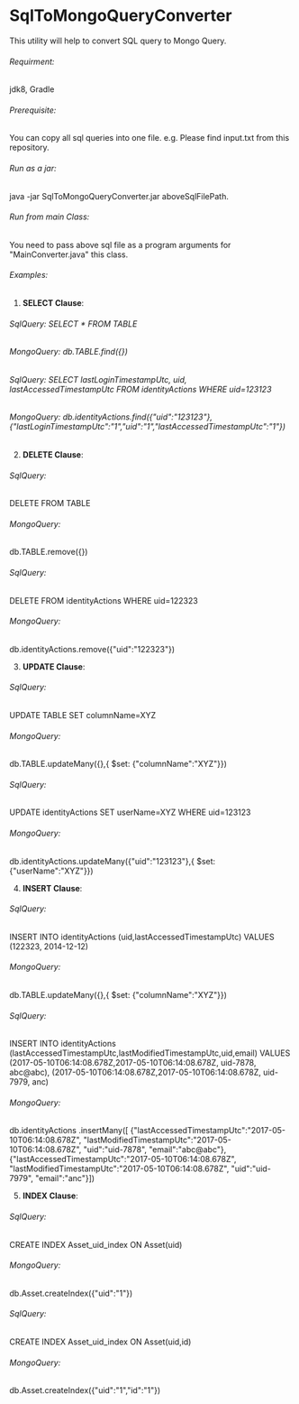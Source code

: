 # SqlToMongoQueryConverter
This utility will help to convert SQL query to Mongo Query.

###### Requirment:
jdk8, Gradle

###### Prerequisite:
You can copy all sql queries into one file.
e.g. Please find input.txt from this repository.

###### Run as a jar:
java -jar SqlToMongoQueryConverter.jar aboveSqlFilePath.

###### Run from main Class:
You need to pass above sql file as a program arguments for "MainConverter.java" this class.

###### Examples:
1. **SELECT Clause**:
  ###### SqlQuery:  SELECT * FROM TABLE
  ###### MongoQuery: db.TABLE.find({})

  ###### SqlQuery: SELECT lastLoginTimestampUtc, uid, lastAccessedTimestampUtc FROM identityActions WHERE uid=123123
  ###### MongoQuery: db.identityActions.find({"uid":"123123"},{"lastLoginTimestampUtc":"1","uid":"1","lastAccessedTimestampUtc":"1"})

2. **DELETE Clause**:
  ###### SqlQuery:
  DELETE FROM TABLE
  ###### MongoQuery:
  db.TABLE.remove({})

  ###### SqlQuery:
  DELETE FROM identityActions WHERE uid=122323
  ###### MongoQuery:
  db.identityActions.remove({"uid":"122323"})

3. **UPDATE Clause**:
  ###### SqlQuery:
  UPDATE TABLE SET columnName=XYZ
  ###### MongoQuery:
  db.TABLE.updateMany({},{ $set: {"columnName":"XYZ"}})

  ###### SqlQuery:
  UPDATE identityActions SET userName=XYZ WHERE uid=123123
  ###### MongoQuery:
  db.identityActions.updateMany({"uid":"123123"},{ $set: {"userName":"XYZ"}})

4. **INSERT Clause**:
  ###### SqlQuery:
  INSERT INTO identityActions (uid,lastAccessedTimestampUtc) VALUES (122323, 2014-12-12)
  ###### MongoQuery:
  db.TABLE.updateMany({},{ $set: {"columnName":"XYZ"}})

  ###### SqlQuery:
  INSERT INTO identityActions (lastAccessedTimestampUtc,lastModifiedTimestampUtc,uid,email) VALUES
            (2017-05-10T06:14:08.678Z,2017-05-10T06:14:08.678Z, uid-7878, abc@abc),
            (2017-05-10T06:14:08.678Z,2017-05-10T06:14:08.678Z, uid-7979, anc)
  ###### MongoQuery:
  db.identityActions .insertMany([
             {"lastAccessedTimestampUtc":"2017-05-10T06:14:08.678Z", "lastModifiedTimestampUtc":"2017-05-10T06:14:08.678Z", "uid":"uid-7878", "email":"abc@abc"},
             {"lastAccessedTimestampUtc":"2017-05-10T06:14:08.678Z", "lastModifiedTimestampUtc":"2017-05-10T06:14:08.678Z", "uid":"uid-7979", "email":"anc"}])
 
 5. **INDEX Clause**:
  ###### SqlQuery:
  CREATE INDEX Asset_uid_index ON Asset(uid)
  ###### MongoQuery:
  db.Asset.createIndex({"uid":"1"})

  ###### SqlQuery:
  CREATE INDEX Asset_uid_index ON Asset(uid,id)
  ###### MongoQuery:
  db.Asset.createIndex({"uid":"1","id":"1"})
  
